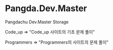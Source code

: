 # Pangda.Dev.Master
Pangdachu Dev.Master Storage


Code_up => "Code_up 사이트의 기초 문제 풀이"

Programmers => "Programmers의 사이트의 문제 풀이"
